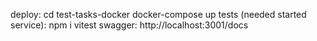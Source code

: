 deploy:
    cd test-tasks-docker 
    docker-compose up
tests (needed started service):
    npm i 
    vitest 
swagger:
    http://localhost:3001/docs
